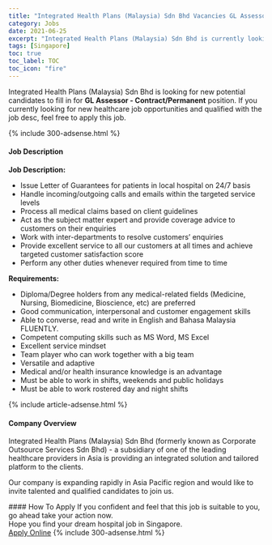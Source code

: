 ```yaml
---
title: "Integrated Health Plans (Malaysia) Sdn Bhd Vacancies GL Assessor - Contract/Permanent" 
category: Jobs 
date: 2021-06-25 
excerpt: "Integrated Health Plans (Malaysia) Sdn Bhd is currently looking for suitable person to fill in the GL Assessor - Contract/Permanent which positioned at Singapore" 
tags: [Singapore] 
toc: true 
toc_label: TOC 
toc_icon: "fire" 
--- 
```


<p>Integrated Health Plans (Malaysia) Sdn Bhd is looking for new potential candidates to fill in for <b>GL Assessor - Contract/Permanent</b> position. If you currently looking for new healthcare job opportunities and qualified with the job desc, feel free to apply this job.
</p>{% include 300-adsense.html %} 
<div><div><h4>Job Description</h4></div><div><div><span><div><p><strong>Job Description:</strong></p><ul><li>Issue Letter of Guarantees for patients in local hospital on 24/7 basis</li><li>Handle incoming/outgoing calls and emails within the targeted service levels</li><li>Process all medical claims based on client guidelines</li><li>Act as the subject matter expert and provide coverage advice to customers on their enquiries</li><li>Work with inter-departments to resolve customers&#8217; enquiries</li><li>Provide excellent service to all our customers at all times and achieve targeted customer satisfaction score</li><li>Perform any other duties whenever required from time to time</li></ul><p><strong>Requirements:</strong></p><ul><li>Diploma/Degree holders from any medical-related fields (Medicine, Nursing, Biomedicine, Bioscience, etc) are preferred</li><li>Good communication, interpersonal and customer engagement skills</li><li>Able to converse, read and write in English and Bahasa Malaysia FLUENTLY.</li><li>Competent computing skills such as MS Word, MS Excel</li><li>Excellent service mindset</li><li>Team player who can work together with a big team</li><li>Versatile and adaptive</li><li>Medical and/or health insurance knowledge is an advantage</li><li>Must be able to work in shifts, weekends and public holidays</li><li>Must be able to work rostered day and night shifts</li></ul></div></span></div></div></div> 
{% include article-adsense.html %} 
<div><div><h4>Company Overview</h4></div><div><div><span><div><p>Integrated Health Plans (Malaysia) Sdn Bhd (formerly known as Corporate Outsource Services Sdn Bhd) - a subsidiary of one of the leading healthcare providers in Asia is providing an integrated solution and tailored platform to the clients.</p><p>Our company is expanding rapidly in Asia Pacific region and would like to invite talented and qualified candidates to join us.</p></div></span></div></div></div> 
#### How To Apply 
If you confident and feel that this job is suitable to you, go ahead take your action now. <br/> 
Hope you find your dream hospital job in Singapore. <br/> 
<a href="https://www.jobstreet.com.my/en/job/gl-assessor-contract-permanent-8629153/origin/sg?jobId=jobstreet-sg-job-8629153" class="btn btn--warning" target="_blank" rel="nofollow noopenner">Apply Online</a> 
{% include 300-adsense.html %} 